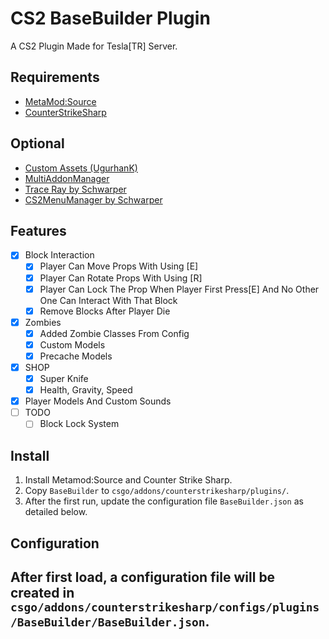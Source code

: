 # CS2 BaseBuilder Plugin
A CS2 Plugin Made for Tesla[TR] Server.
## Requirements
- [MetaMod:Source](https://github.com/alliedmodders/metamod-source/)
- [CounterStrikeSharp](https://github.com/roflmuffin/CounterStrikeSharp)
## Optional
- [Custom Assets (UgurhanK)](https://steamcommunity.com/sharedfiles/filedetails/?id=3279806633)
- [MultiAddonManager](https://github.com/Source2ZE/MultiAddonManager)
- [Trace Ray by Schwarper](https://github.com/schwarper/CS2TraceRay)
- [CS2MenuManager by Schwarper](https://github.com/schwarper/CS2MenuManager)
## Features

- [x] Block Interaction
  - [x] Player Can Move Props With Using [E]
  - [x] Player Can Rotate Props With Using [R]
  - [x] Player Can Lock The Prop When Player First Press[E] And No Other One Can Interact With That Block
  - [x] Remove Blocks After Player Die
- [x] Zombies
  - [x] Added Zombie Classes From Config
  - [x] Custom Models
  - [x] Precache Models
- [x] SHOP
  - [x] Super Knife
  - [x] Health, Gravity, Speed
- [x] Player Models And Custom Sounds 
- [ ] TODO
  - [ ] Block Lock System
## Install
1. Install Metamod:Source and Counter Strike Sharp.
2. Copy `BaseBuilder` to `csgo/addons/counterstrikesharp/plugins/`.
3. After the first run, update the configuration file `BaseBuilder.json` as detailed below.
## Configuration
After first load, a configuration file will be created in 
`csgo/addons/counterstrikesharp/configs/plugins/BaseBuilder/BaseBuilder.json`.
------
